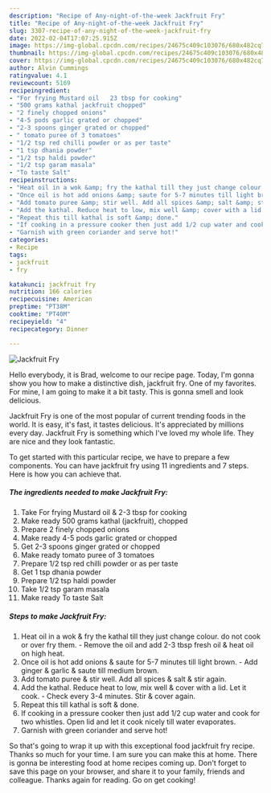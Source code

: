 ```yaml
---
description: "Recipe of Any-night-of-the-week Jackfruit Fry"
title: "Recipe of Any-night-of-the-week Jackfruit Fry"
slug: 3307-recipe-of-any-night-of-the-week-jackfruit-fry
date: 2022-02-04T17:07:25.915Z
image: https://img-global.cpcdn.com/recipes/24675c409c103076/680x482cq70/jackfruit-fry-recipe-main-photo.jpg
thumbnail: https://img-global.cpcdn.com/recipes/24675c409c103076/680x482cq70/jackfruit-fry-recipe-main-photo.jpg
cover: https://img-global.cpcdn.com/recipes/24675c409c103076/680x482cq70/jackfruit-fry-recipe-main-photo.jpg
author: Alvin Cummings
ratingvalue: 4.1
reviewcount: 5169
recipeingredient:
- "For frying Mustard oil   23 tbsp for cooking"
- "500 grams kathal jackfruit chopped"
- "2 finely chopped onions"
- "4-5 pods garlic grated or chopped"
- "2-3 spoons ginger grated or chopped"
- " tomato puree of 3 tomatoes"
- "1/2 tsp red chilli powder or as per taste"
- "1 tsp dhania powder"
- "1/2 tsp haldi powder"
- "1/2 tsp garam masala"
- "To taste Salt"
recipeinstructions:
- "Heat oil in a wok &amp; fry the kathal till they just change colour. do not cook or over fry them. Remove the oil and add 2-3 tbsp fresh oil &amp; heat oil on high heat."
- "Once oil is hot add onions &amp; saute for 5-7 minutes till light brown. Add ginger &amp; garlic &amp; saute till medium brown."
- "Add tomato puree &amp; stir well. Add all spices &amp; salt &amp; stir again."
- "Add the kathal. Reduce heat to low, mix well &amp; cover with a lid. Let it cook. Check every 3-4 minutes. Stir &amp; cover again."
- "Repeat this till kathal is soft &amp; done."
- "If cooking in a pressure cooker then just add 1/2 cup water and cook for two whistles. Open lid and let it cook nicely till water evaporates."
- "Garnish with green coriander and serve hot!"
categories:
- Recipe
tags:
- jackfruit
- fry

katakunci: jackfruit fry 
nutrition: 166 calories
recipecuisine: American
preptime: "PT38M"
cooktime: "PT40M"
recipeyield: "4"
recipecategory: Dinner

---
```



![Jackfruit Fry](https://img-global.cpcdn.com/recipes/24675c409c103076/680x482cq70/jackfruit-fry-recipe-main-photo.jpg)

Hello everybody, it is Brad, welcome to our recipe page. Today, I'm gonna show you how to make a distinctive dish, jackfruit fry. One of my favorites. For mine, I am going to make it a bit tasty. This is gonna smell and look delicious.

Jackfruit Fry is one of the most popular of current trending foods in the world. It is easy, it's fast, it tastes delicious. It's appreciated by millions every day. Jackfruit Fry is something which I've loved my whole life. They are nice and they look fantastic.




To get started with this particular recipe, we have to prepare a few components. You can have jackfruit fry using 11 ingredients and 7 steps. Here is how you can achieve that.

<!--inarticleads1-->

##### The ingredients needed to make Jackfruit Fry:

1. Take For frying Mustard oil  &amp; 2-3 tbsp for cooking
1. Make ready 500 grams kathal (jackfruit), chopped
1. Prepare 2 finely chopped onions
1. Make ready 4-5 pods garlic grated or chopped
1. Get 2-3 spoons ginger grated or chopped
1. Make ready  tomato puree of 3 tomatoes
1. Prepare 1/2 tsp red chilli powder or as per taste
1. Get 1 tsp dhania powder
1. Prepare 1/2 tsp haldi powder
1. Take 1/2 tsp garam masala
1. Make ready To taste Salt




<!--inarticleads2-->

##### Steps to make Jackfruit Fry:

1. Heat oil in a wok &amp; fry the kathal till they just change colour. do not cook or over fry them. - Remove the oil and add 2-3 tbsp fresh oil &amp; heat oil on high heat.
1. Once oil is hot add onions &amp; saute for 5-7 minutes till light brown. - Add ginger &amp; garlic &amp; saute till medium brown.
1. Add tomato puree &amp; stir well. Add all spices &amp; salt &amp; stir again.
1. Add the kathal. Reduce heat to low, mix well &amp; cover with a lid. Let it cook. - Check every 3-4 minutes. Stir &amp; cover again.
1. Repeat this till kathal is soft &amp; done.
1. If cooking in a pressure cooker then just add 1/2 cup water and cook for two whistles. Open lid and let it cook nicely till water evaporates.
1. Garnish with green coriander and serve hot!




So that's going to wrap it up with this exceptional food jackfruit fry recipe. Thanks so much for your time. I am sure you can make this at home. There is gonna be interesting food at home recipes coming up. Don't forget to save this page on your browser, and share it to your family, friends and colleague. Thanks again for reading. Go on get cooking!
